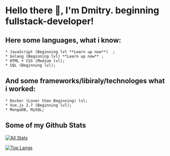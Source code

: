 # Hello there 👋, I'm Dmitry. beginning fullstack-developer!

Here some languages, what i know:
-----
    * JavaScript (Beginning lvl **Learn up now**)  ;
    * Golang (Beginning lvl) **Learn up now** ;
    * HTML + CSS (Medium lvl);
    * SQL (Beginning lvl);
And some frameworks/libiraly/technologes what i worked:
----
    * Docker (Lover than Beginning) lvl;
    * Vue.js 2.7 (Beginning lvl);
    * MongoDB, MySQL;


## Some of my Github Stats
[![All Stats](https://github-readme-stats-axpwmfcg3.vercel.app/api?username=Orynik&theme=tokyonight&show_icons=true&include_all_commits=true&count_private=true&hide=contribs)](https://github.com/pedes/github-readme-stats)

[![Top Langs](https://github-readme-stats-axpwmfcg3.vercel.app/api/top-langs/?username=Orynik&layout=compact&theme=tokyonight)](https://github.com/pedes/github-readme-stats)
